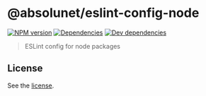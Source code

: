 # @absolunet/eslint-config-node

[![NPM version](https://img.shields.io/npm/v/@absolunet/eslint-config-node.svg)](https://www.npmjs.com/package/@absolunet/eslint-config-node)
[![Dependencies](https://david-dm.org/absolunet/eslint-config-node/status.svg)](https://david-dm.org/absolunet/eslint-config-node)
[![Dev dependencies](https://david-dm.org/absolunet/eslint-config-node/dev-status.svg)](https://david-dm.org/absolunet/eslint-config-node?type=dev)

> ESLint config for node packages

## License 
See the [license](https://github.com/absolunet/eslint-config-node/blob/master/license).
